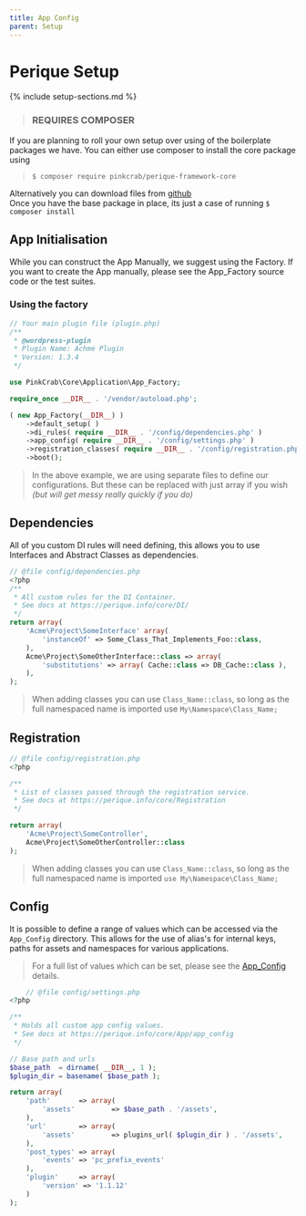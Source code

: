 ```yaml
---
title: App Config
parent: Setup
---
```


# Perique Setup

{% include setup-sections.md %}

> ### REQUIRES COMPOSER

If you are planning to roll your own setup over using of the boilerplate packages we have. You can either use composer to install the core package using  

>`$ composer require pinkcrab/perique-framework-core`

Alternatively you can download files from [github](..)  
Once you have the base package in place, its just a case of running `$ composer install`

## App Initialisation

While you can construct the App Manually, we suggest using the Factory. If you want to create the App manually, please see the App_Factory source code or the test suites.

### Using the factory

```php
// Your main plugin file (plugin.php)
/**
 * @wordpress-plugin
 * Plugin Name: Achme Plugin
 * Version: 1.3.4
 */

use PinkCrab\Core\Application\App_Factory;

require_once __DIR__ . '/vendor/autoload.php';

( new App_Factory(__DIR__) )
    ->default_setup( )
    ->di_rules( require __DIR__ . '/config/dependencies.php' )
    ->app_config( require __DIR__ . '/config/settings.php' )
    ->registration_classes( require __DIR__ . '/config/registration.php' )
    ->boot();
```
> In the above example, we are using separate files to define our configurations. But these can be replaced with just array if you wish *(but will get messy really quickly if you do)*


## Dependencies

All of you custom DI rules will need defining, this allows you to use Interfaces and Abstract Classes as dependencies. 
```php
// @file config/dependencies.php
<?php
/**
 * All custom rules for the DI Container.
 * See docs at https://perique.info/core/DI/
 */
return array(
    'Acme\Project\SomeInterface' array(
        'instanceOf' => Some_Class_That_Implements_Foo::class,
    ),
    Acme\Project\SomeOtherInterface::class => array(
        'substitutions' => array( Cache::class => DB_Cache::class ),
    ),
);
```
> When adding classes you can use `Class_Name::class`, so long as the full namespaced name is imported use `My\Namespace\Class_Name;`


## Registration

```php
// @file config/registration.php
<?php

/**
 * List of classes passed through the registration service.
 * See docs at https://perique.info/core/Registration
 */

return array(
    'Acme\Project\SomeController',
    Acme\Project\SomeOtherController::class
);

```
>When adding classes you can use `Class_Name::class`, so long as the full namespaced name is imported `use My\Namespace\Class_Name;`

## Config

It is possible to define a range of values which can be accessed via the `App_Config` directory. This allows for the use of alias's for internal keys, paths for assets and namespaces for various applications. 

> For a full list of values which can be set, please see the [App_Config](app_config) details.


```php
    // @file config/settings.php
<?php

/**
 * Holds all custom app config values.
 * See docs at https://perique.info/core/App/app_config
 */

// Base path and urls
$base_path  = dirname( __DIR__, 1 );
$plugin_dir = basename( $base_path );

return array(
	'path'       => array(
		'assets'         => $base_path . '/assets',
	),
	'url'        => array(
		'assets'         => plugins_url( $plugin_dir ) . '/assets',
	),
	'post_types' => array(
		'events' => 'pc_prefix_events'
	),
	'plugin'     => array(
        'version' => '1.1.12'
	)
);
```
